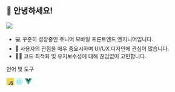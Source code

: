## 👋 안녕하세요!

<a href="https://giup.notion.site/769fdd68dc90431085ec145b51bec227?pvs=4" target="_blank"><img src="https://img.shields.io/badge/Portfolio-FFFFFF?style=000000&logo=Notion&logoColor=000000"/></a>

- 💻 꾸준히 성장중인 주니어 모바일 프론트엔드 엔지니어입니다.
- 🎨 사용자의 관점을 매우 중요시하며 UI/UX 디자인에 관심이 많습니다.
- 🤷‍♂️ 코드 최적화 및 유지보수성에 대해 끊임없이 고민합니다.

언어 및 도구

<span>
  <img src="https://raw.githubusercontent.com/devicons/devicon/master/icons/javascript/javascript-original.svg" alt="JavaScript Logo" width="20" height="20">
  <img src="https://raw.githubusercontent.com/devicons/devicon/master/icons/react/react-original.svg" alt="React Native Logo" width="20" height="20">
  <img src="https://raw.githubusercontent.com/devicons/devicon/master/icons/vuejs/vuejs-original.svg" alt="Vue.js Logo" width="20" height="20">
</span>
